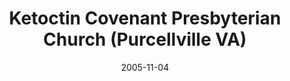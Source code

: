 ---
date: &id001 2005-11-04
end_date: null
location:
  address: 441 East Main Street
  city: Purcellville
  state: VA
minister:
- end: 2005-11-04
  name: Charles Biggs
  start: 2003-07-12
  type: pastor
- end: null
  name: Charles Biggs
  start: 2005-11-04
  type: pastor
- end: 2015-01-01
  name: Daniel J. Halley
  start: 2013-01-01
  type: Associate Pastor
ministers:
- Charles Biggs
- Charles Biggs
- Daniel J. Halley
name: Ketoctin Covenant Presbyterian Church
names:
- end: 2005-11-04
  name: Ketoctin Covenant Presbyterian Mission
  start: 2003-07-12
- end: null
  name: Ketoctin Covenant Presbyterian Church
  start: 2005-11-04
origination_date: *id001
raw_data: 'VIRGINIA Purcellville


  Ketoctin Covenant Presbyterian Mission (July 12, 2003-November 4, 2005)

  Ketoctin Covenant Presbyterian Church (November 4, 2005- )

  441 East Main Street

  Org. Pastor: Charles Biggs, 2003-5

  Pastor: Charles Biggs, 2005-

  Assoc. Pastor: Daniel J. Halley, 2013-15'
received_from: null
states:
- VA
status:
  active: true
  end_date: null
  reason: null
  received_from: null
  withdrawal_to: null
title: Ketoctin Covenant Presbyterian Church (Purcellville VA)

---
